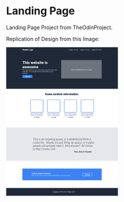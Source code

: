 # Landing Page

Landing Page Project from TheOdinProject.

Replication of Design from this Image:

<img title="Landing Page Design" alt="Landing Page Design" src="./landing_page_design.png" style="height: 400px; width: auto;">